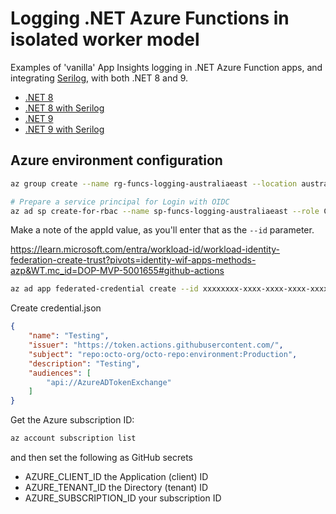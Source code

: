 # Logging .NET Azure Functions in isolated worker model

Examples of 'vanilla' App Insights logging in .NET Azure Function apps, and integrating [Serilog](https://serilog.net/), with both .NET 8 and 9.

- [.NET 8](net8/Func/Program.cs)
- [.NET 8 with Serilog](net8/FuncWithSerilog/Program.cs)
- [.NET 9](net9/Func/Program.cs)
- [.NET 9 with Serilog](net9/FuncWithSerilog/Program.cs)

<!-- Azure Functions are using the new Flex Consumption plan. This is not available yet in all regions. Run `az functionapp list-flexconsumption-locations --output table` to list compatible regions. -->

## Azure environment configuration

```bash
az group create --name rg-funcs-logging-australiaeast --location australiaeast

# Prepare a service principal for Login with OIDC 
az ad sp create-for-rbac --name sp-funcs-logging-australiaeast --role Contributor --scopes /subscriptions/<yoursubscription>/resourceGroups/rg-funcs-logging-australiaeast
```

Make a note of the appId value, as you'll enter that as the `--id` parameter.

<https://learn.microsoft.com/entra/workload-id/workload-identity-federation-create-trust?pivots=identity-wif-apps-methods-azp&WT.mc_id=DOP-MVP-5001655#github-actions>

```bash
az ad app federated-credential create --id xxxxxxxx-xxxx-xxxx-xxxx-xxxxxxxxxxxx --parameters credential.json
```

Create credential.json

```json
{
    "name": "Testing",
    "issuer": "https://token.actions.githubusercontent.com/",
    "subject": "repo:octo-org/octo-repo:environment:Production",
    "description": "Testing",
    "audiences": [
        "api://AzureADTokenExchange"
    ]
}
```

Get the Azure subscription ID:

```bash
az account subscription list
```

and then set the following as GitHub secrets

- AZURE_CLIENT_ID the Application (client) ID
- AZURE_TENANT_ID the Directory (tenant) ID
- AZURE_SUBSCRIPTION_ID your subscription ID
